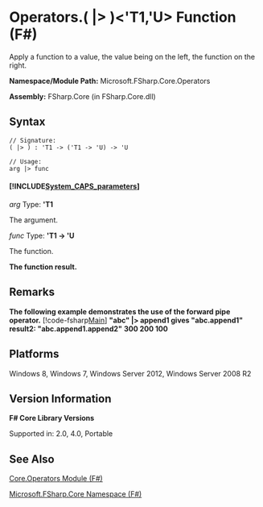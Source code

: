 # Operators.( |> )<'T1,'U> Function (F#)

Apply a function to a value, the value being on the left, the function on the right.

**Namespace/Module Path:** Microsoft.FSharp.Core.Operators

**Assembly:** FSharp.Core (in FSharp.Core.dll)


## Syntax

```
// Signature:
( |> ) : 'T1 -> ('T1 -> 'U) -> 'U

// Usage:
arg |> func
```

#### [!INCLUDE[System_CAPS_parameters](//System/Token/System_CAPS_parameters_md.md)]
*arg*
Type: **'T1**


The argument.


*func*
Type: **'T1 -&gt; 'U**


The function.



**The function result.**
## Remarks
**The following example demonstrates the use of the forward pipe operator.**
[!code-fsharp[Main](snippets/fsoperators/snippet1.fs)]
**"abc" |&gt; append1 gives "abc.append1"**
**result2: "abc.append1.append2"**
**300 200 100**
## Platforms
Windows 8, Windows 7, Windows Server 2012, Windows Server 2008 R2


## Version Information
**F# Core Library Versions**

Supported in: 2.0, 4.0, Portable




## See Also
[Core.Operators Module &#40;F&#35;&#41;](Core.Operators+Module+%28FSharp%29.md)

[Microsoft.FSharp.Core Namespace &#40;F&#35;&#41;](Microsoft.FSharp.Core+Namespace+%28FSharp%29.md)

